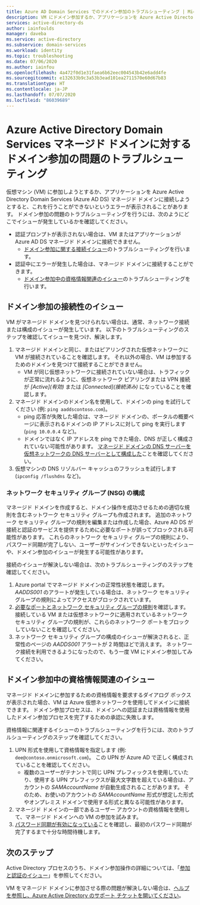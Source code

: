 ```yaml
---
title: Azure AD Domain Services でのドメイン参加のトラブルシューティング | Microsoft Docs
description: VM にドメイン参加するか、アプリケーションを Azure Active Directory Domain Services に接続しようとしてマネージド ドメインに対して接続または認証ができないときの、一般的な問題のトラブルシューティングについて説明します。
services: active-directory-ds
author: iainfoulds
manager: daveba
ms.service: active-directory
ms.subservice: domain-services
ms.workload: identity
ms.topic: troubleshooting
ms.date: 07/06/2020
ms.author: iainfou
ms.openlocfilehash: 4a472f0d1e31faea6b62eec004543b42e6add4fe
ms.sourcegitcommit: e132633b9c3a53b3ead101ea2711570e60d67b83
ms.translationtype: HT
ms.contentlocale: ja-JP
ms.lasthandoff: 07/07/2020
ms.locfileid: "86039689"
---
```

# <a name="troubleshoot-domain-join-problems-with-an-azure-active-directory-domain-services-managed-domain"></a>Azure Active Directory Domain Services マネージド ドメインに対するドメイン参加の問題のトラブルシューティング

仮想マシン (VM) に参加しようとするか、アプリケーションを Azure Active Directory Domain Services (Azure AD DS) マネージド ドメインに接続しようとすると、これを行うことができないというエラーが表示されることがあります。 ドメイン参加の問題のトラブルシューティングを行うには、次のようにどこでイシューが発生しているかを確認してください。

* 認証プロンプトが表示されない場合は、VM またはアプリケーションが Azure AD DS マネージド ドメインに接続できません。
    * [ドメイン参加に関する接続イシュー](#connectivity-issues-for-domain-join)のトラブルシューティングを行います。
* 認証中にエラーが発生した場合は、マネージド ドメインに接続することができます。
    * [ドメイン参加中の資格情報関連のイシュー](#credentials-related-issues-during-domain-join)のトラブルシューティングを行います。

## <a name="connectivity-issues-for-domain-join"></a>ドメイン参加の接続性のイシュー

VM がマネージド ドメインを見つけられない場合は、通常、ネットワーク接続または構成のイシューが発生しています。 以下のトラブルシューティングのステップを確認してイシューを見つけ、解決します。

1. マネージド ドメインと同じ、またはピアリングされた仮想ネットワークに VM が接続されていることを確認します。 それ以外の場合、VM は参加するためのドメインを見つけて接続することができません。
    * VM が同じ仮想ネットワークに接続されていない場合は、トラフィックが正常に流れるように、仮想ネットワーク ピアリングまたは VPN 接続が *[Active]\(有効\)* または *[Connected]\(接続済み\)* になっていることを確認します。
1. マネージド ドメインのドメイン名を使用して、ドメインの ping を試行してください (例: `ping aaddscontoso.com`)。
    * ping 応答が失敗した場合は、マネージド ドメインの、ポータルの概要ページに表示されるドメインの IP アドレスに対して ping を実行します (`ping 10.0.0.4` など)。
    * ドメインではなく IP アドレスを ping できた場合、DNS が正しく構成されていない可能性があります。 [マネージド ドメインの DNS サーバーを仮想ネットワークの DNS サーバーとして構成した][configure-dns]ことを確認してください。
1. 仮想マシンの DNS リゾルバー キャッシュのフラッシュを試行します (`ipconfig /flushdns` など)。

### <a name="network-security-group-nsg-configuration"></a>ネットワーク セキュリティ グループ (NSG) の構成

マネージド ドメインを作成すると、ドメイン操作を成功させるための適切な規則を含むネットワーク セキュリティ グループも作成されます。 追加のネットワーク セキュリティ グループの規則を編集または作成した場合、Azure AD DS が接続と認証のサービスを提供するために必要なポートが誤ってブロックされる可能性があります。 これらのネットワーク セキュリティ グループの規則により、パスワード同期が完了しない、ユーザーがサインインできないといったイシューや、ドメイン参加のイシューが発生する可能性があります。

接続のイシューが解決しない場合は、次のトラブルシューティングのステップを確認してください。

1. Azure portal でマネージド ドメインの正常性状態を確認します。 *AADDS001* のアラートが発生している場合は、ネットワーク セキュリティ グループの規則によってアクセスがブロックされています。
1. [必要なポートとネットワーク セキュリティ グループの規則][network-ports]を確認します。 接続している VM または仮想ネットワークに適用されているネットワーク セキュリティ グループの規則が、これらのネットワーク ポートをブロックしていないことを確認してください。
1. ネットワーク セキュリティ グループの構成のイシューが解決されると、正常性のページの *AADDS001* アラートが 2 時間ほどで消えます。 ネットワーク接続を利用できるようになったので、もう一度 VM にドメイン参加してみてください。

## <a name="credentials-related-issues-during-domain-join"></a>ドメイン参加中の資格情報関連のイシュー

マネージド ドメインに参加するための資格情報を要求するダイアログ ボックスが表示された場合、VM は Azure 仮想ネットワークを使用してドメインに接続できます。 ドメイン参加プロセスは、ドメインへの認証または資格情報を使用したドメイン参加プロセスを完了するための承認に失敗します。

資格情報に関連するイシューのトラブルシューティングを行うには、次のトラブルシューティングのステップを確認してください。

1. UPN 形式を使用して資格情報を指定します (例: `dee@contoso.onmicrosoft.com`)。 この UPN が Azure AD で正しく構成されていることを確認してください。
    * 複数のユーザーがテナントで同じ UPN プレフィックスを使用していたり、使用する UPN プレフィックスが最大文字数を超えている場合は、アカウントの *SAMAccountName* が自動生成されることがあります。 そのため、お使いのアカウントの *SAMAccountName* 形式が想定した形式やオンプレミス ドメインで使用する形式と異なる可能性があります。
1. マネージド ドメインの一部であるユーザー アカウントの資格情報を使用して、マネージド ドメインへの VM の参加を試みます。
1. [パスワード同期が有効になっている][enable-password-sync]ことを確認し、最初のパスワード同期が完了するまで十分な時間待機します。

## <a name="next-steps"></a>次のステップ

Active Directory プロセスのうち、ドメイン参加操作の詳細については、「[参加と認証のイシュー][join-authentication-issues]」を参照してください。

VM をマネージド ドメインに参加させる際の問題が解決しない場合は、[ヘルプを参照し、Azure Active Directory のサポート チケットを開いてください][azure-ad-support]。

<!-- INTERNAL LINKS -->
[enable-password-sync]: tutorial-create-instance.md#enable-user-accounts-for-azure-ad-ds
[network-ports]: network-considerations.md#network-security-groups-and-required-ports
[azure-ad-support]: ../active-directory/fundamentals/active-directory-troubleshooting-support-howto.md
[configure-dns]: tutorial-create-instance.md#update-dns-settings-for-the-azure-virtual-network

<!-- EXTERNAL LINKS -->
[join-authentication-issues]: /previous-versions/windows/it-pro/windows-2000-server/cc961817(v=technet.10)
